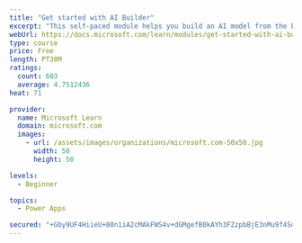 ```yaml
---
title: "Get started with AI Builder"
excerpt: "This self-paced module helps you build an AI model from the beginning and shows how you can use it in your business without writing a single line of code."
webUrl: https://docs.microsoft.com/learn/modules/get-started-with-ai-builder/
type: course
price: Free
length: PT30M
ratings:
  count: 603
  average: 4.7512436
heat: 71

provider:
  name: Microsoft Learn
  domain: microsoft.com
  images:
    - url: /assets/images/organizations/microsoft.com-50x50.jpg
      width: 50
      height: 50

levels:
  - Beginner

topics:
  - Power Apps

secured: "+Gby9UF4HiieU+80n1iA2cMAkFWS4v+dGMgefB0kAYh3FZzpbBjE3nMu9f4SdHGNxR9a8WQOGSjhv4mHHnambo2Gem+6GpJBMvEojzBfy3Cs9PJSnnEN++MbimRMBgoWBiVnEbZLzHIVDpz+tZXoCPMDOhG8Hx6PDOFUt8zz9DxRY11gLD4DKAwbdoMiut1gIiGkpwtGnIyHWQtZHmN+6/GVg1ziox8e84lnX+IQ9bq9dvXboaqJzdPOtyK2L/NuK0EVVmM8t8MXgWemmYmpjLbQQNjjiVv96jQkpZ7igYw0dPDeiiUCY65KJgnnVISlgnXJbG0zLt+8W3wBzPA7oOmQR47OCh2BUtxj3GI7cj4h5VESYBegJPRdySECWpNvpkbMAQDHQA2yTgQDDBZ9cA==;k33XF3p0cQtYwp0/xJKCiA=="
---
```


